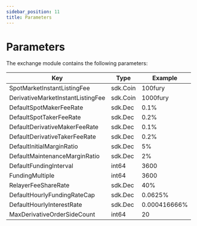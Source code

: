 ```yaml
---
sidebar_position: 11
title: Parameters
---
```


# Parameters

The exchange module contains the following parameters:

| Key                               | Type     | Example      |
| --------------------------------- | -------- | ------------ |
| SpotMarketInstantListingFee       | sdk.Coin | 100fury      |
| DerivativeMarketInstantListingFee | sdk.Coin | 1000fury      |
| DefaultSpotMakerFeeRate           | sdk.Dec  | 0.1%         |
| DefaultSpotTakerFeeRate           | sdk.Dec  | 0.2%         |
| DefaultDerivativeMakerFeeRate     | sdk.Dec  | 0.1%         |
| DefaultDerivativeTakerFeeRate     | sdk.Dec  | 0.2%         |
| DefaultInitialMarginRatio         | sdk.Dec  | 5%           |
| DefaultMaintenanceMarginRatio     | sdk.Dec  | 2%           |
| DefaultFundingInterval            | int64    | 3600         |
| FundingMultiple                   | int64    | 3600         |
| RelayerFeeShareRate               | sdk.Dec  | 40%          |
| DefaultHourlyFundingRateCap       | sdk.Dec  | 0.0625%      |
| DefaultHourlyInterestRate         | sdk.Dec  | 0.000416666% |
| MaxDerivativeOrderSideCount       | int64    | 20           |
